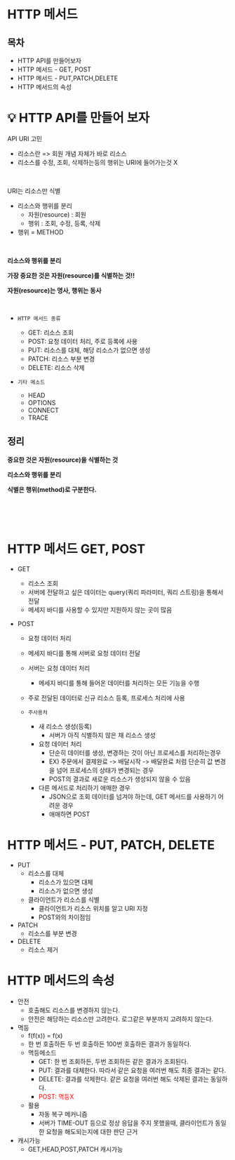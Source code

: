 # HTTP 메서드

## 목차
- HTTP API를 만들어보자
- HTTP 메서드 - GET, POST
- HTTP 메서드 - PUT,PATCH,DELETE
- HTTP 메서드의 속성

# 💡 HTTP API를 만들어 보자

API URI 고민
- 리소스란 => 회원 개념 자체가 바로 리소스
- 리소스를 수정, 조회, 삭제하는등의 행위는 URI에 들어가는것 X

<br/>

URI는 리소스만 식별
- 리소스와 행위를 분리
    - 자원(resource) : 회원
    - 행위 : 조회, 수정, 등록, 삭제
- 행위 = METHOD

<br/>

**리소스와 행위를 분리**

**가장 중요한 것은 자원(resource)를 식별하는 것!!**

**자원(resource)는 명사, 행위는 동사**

<br/>

- `HTTP 메서드 종류`
    - GET: 리소스 조회
    - POST: 요청 데이터 처리, 주로 등록에 사용
    - PUT: 리소스를 대체, 해당 리소스가 없으면 생성
    - PATCH: 리소스 부분 변경
    - DELETE: 리소스 삭제

- `기타 메소드`
    - HEAD
    - OPTIONS
    - CONNECT
    - TRACE

## 정리

**중요한 것은 자원(resource)을 식별하는 것**

**리소스와 행위를 분리**

**식별은 행위(method)로 구분한다.**


<br/>

<br/>

<br/>

# HTTP 메서드 GET, POST
- GET
    - 리소스 조회
    - 서버에 전달하고 싶은 데이터는 query(쿼리 파라미터, 쿼리 스트링)을 통해서 전달
    - 메세지 바디를 사용할 수 있지만 지원하지 않는 곳이 많음

- POST
    - 요청 데이터 처리
    - 메세지 바디를 통해 서버로 요청 데이터 전달
    - 서버는 요청 데이터 처리
        - 메세지 바디를 통해 들어온 데이터를 처리하는 모든 기능을 수행
    - 주로 전달된 데이터로 신규 리소스 등록, 프로세스 처리에 사용

    - `주사용처`
        - 새 리소스 생성(등록)
            - 서버가 아직 식별하지 않은 채 리소스 생성
        - 요청 데이터 처리
            - 단순히 데이터를 생성, 변경하는 것이 아닌 프로세스를 처리하는경우
            - EX) 주문에서 결제완료 -> 배달시작 -> 배달완료 처럼 단순히 값 변경을 넘어 프로세스의 상태가 변경되는 경우
            - POST의 결과로 새로운 리소스가 생성되지 않을 수 있음
        - 다른 메서드로 처리하기 애매한 경우
            - JSON으로 조회 데이터를 넘겨야 하는데, GET 메서드를 사용하기 어려운 경우
            - 애매하면 POST
# HTTP 메서드 - PUT, PATCH, DELETE
- PUT
    - 리소스를 대체
        - 리소스가 있으면 대체
        - 리소스가 없으면 생성
    - 클라이언트가 리소스를 식별
        - 클라이언트가 리소스 위치를 알고 URI 지정
        - POST와의 차이점임
- PATCH
    - 리소스를 부분 변경
- DELETE
    - 리소스 제거

# HTTP 메서드의 속성
- 안전
    - 호출해도 리소스를 변경하지 않는다.
    - 안전은 해당하는 리소스만 고려한다. 로그같은 부분까지 고려하지 않는다.
- 멱등
    - f(f(x)) = f(x)
    - 한 번 호출하든 두 번 호출하든 100번 호출하든 결과가 동일하다.
    - 멱등메소드
        - GET: 한 번 조회하든, 두번 조회하든 같은 결과가 조회된다.
        - PUT: 결과를 대체한다. 따라서 같은 요청을 여러번 해도 최종 결과는 같다.
        - DELETE: 결과를 삭제한다. 같은 요청을 여러번 해도 삭제된 결과는 동일하다.
        - <span style="color:red;">POST: 멱등X</span>
    - 활용
        - 자동 복구 메커니즘
        - 서버가 TIME-OUT 등으로 정상 응답을 주지 못했을때, 클라이언트가 동일한 요청을 해도되는지에 대한 판단 근거
- 캐시가능
    - GET,HEAD,POST,PATCH 캐시가능
